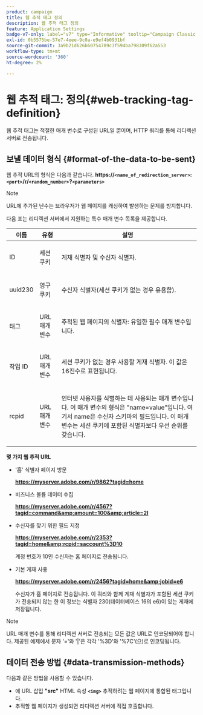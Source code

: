 ```yaml
---
product: campaign
title: 웹 추적 태그 정의
description: 웹 추적 태그 정의
feature: Application Settings
badge-v7-only: label="v7" type="Informative" tooltip="Campaign Classic v7에만 적용됩니다."
exl-id: 0b5575be-57e7-4eee-9c0a-e9ef4b0931bf
source-git-commit: 3a9b21d626b60754789c3f594ba798309f62a553
workflow-type: tm+mt
source-wordcount: '360'
ht-degree: 2%

---
```


# 웹 추적 태그: 정의{#web-tracking-tag-definition}



웹 추적 태그는 적절한 매개 변수로 구성된 URL일 뿐이며, HTTP 쿼리를 통해 리디렉션 서버로 전송됩니다.

## 보낼 데이터 형식 {#format-of-the-data-to-be-sent}

웹 추적 URL의 형식은 다음과 같습니다. **https://`<name_of_redirection_server>`:`<port>`/r/`<random_number>`?`<parameters>`**

>[!NOTE]
>
>URL에 추가된 난수는 브라우저가 웹 페이지를 캐싱하여 발생하는 문제를 방지합니다.

다음 표는 리디렉션 서버에서 지원하는 특수 매개 변수 목록을 제공합니다.

<table>
                     <thead>
                        <tr>
                           <th>이름</th>
                           <th>유형</th>
                           <th>설명</th> 
                        </tr> 
                     </thead>
                     <tbody>
                        <tr>
                           <td>
                              <p>ID</p> 
                           </td>
                           <td>
                              <p>세션 쿠키</p> 
                           </td>
                           <td>
                              <p>게재 식별자 및 수신자 식별자.</p> 
                           </td> 
                        </tr>
                        <tr>
                           <td>
                              <p>uuid230</p> 
                           </td>
                           <td>
                              <p>영구 쿠키</p> 
                           </td>
                           <td>
                              <p>수신자 식별자(세션 쿠키가 없는 경우 유용함).</p> 
                           </td> 
                        </tr>
                        <tr>
                           <td>
                              <p>태그</p> 
                           </td>
                           <td>
                              <p>URL 매개변수</p> 
                           </td>
                           <td>
                              <p>추적된 웹 페이지의 식별자: 유일한 필수 매개 변수입니다.</p> 
                           </td> 
                        </tr>
                        <tr>
                           <td>
                              <p>작업 ID</p> 
                           </td>
                           <td>
                              <p>URL 매개변수</p> 
                           </td>
                           <td>
                              <p>세션 쿠키가 없는 경우 사용할 게재 식별자. 이 값은 16진수로 표현됩니다.
                              </p> 
                           </td> 
                        </tr>
                        <tr>
                           <td>
                              <p>rcpid</p> 
                           </td>
                           <td>
                              <p>URL 매개변수</p> 
                           </td>
                           <td>
                              <p>인터넷 사용자를 식별하는 데 사용되는 매개 변수입니다. 이 매개 변수의 형식은 "name=value"입니다. 여기서 name은 수신자 스키마의 필드입니다. 이 매개 변수는 세션 쿠키에 포함된 식별자보다 우선 순위를 갖습니다.
                              </p> 
                           </td> 
                        </tr> 
                     </tbody>  
                  </table>

**몇 가지 웹 추적 URL**

* &#39;홈&#39; 식별자 페이지 방문

  **https://myserver.adobe.com/r/9862?tagid=home**

* 비즈니스 볼륨 데이터 수집

  **https://myserver.adobe.com/r/4567?tagid=command&amp;amount=100&amp;article=2l**

* 수신자를 찾기 위한 필드 지정

  **https://myserver.adobe.com/r/2353?tagid=home&amp;rcpid=saccount%3D10**

  계정 번호가 10인 수신자는 홈 페이지로 전송됩니다.

* 기본 게재 사용

  **https://myserver.adobe.com/r/2456?tagid=home&amp;jobid=e6**

  수신자가 홈 페이지로 전송됩니다. 이 쿼리와 함께 게재 식별자가 포함된 세션 쿠키가 전송되지 않는 한 이 정보는 식별자 230(데이터베이스 16의 e6)이 있는 게재에 저장됩니다.

>[!NOTE]
>
>URL 매개 변수를 통해 리디렉션 서버로 전송되는 모든 값은 URL로 인코딩되어야 합니다. 제공된 예제에서 문자 &#39;=&#39;와 &#39;|&#39;은 각각 &#39;%3D&#39;와 &#39;%7C&#39;(으)로 인코딩됩니다.

## 데이터 전송 방법 {#data-transmission-methods}

다음과 같은 방법을 사용할 수 있습니다.

* 에 URL 삽입 **&quot;src&quot;** HTML 속성 **`<img>`** 추적하려는 웹 페이지에 통합된 태그입니다.
* 추적할 웹 페이지가 생성되면 리디렉션 서버에 직접 호출합니다.
